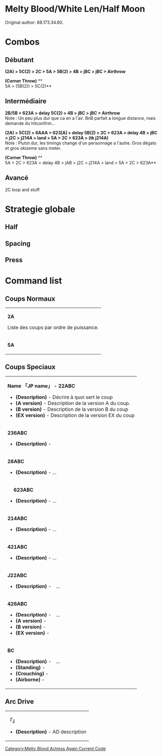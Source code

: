 # Melty Blood/White Len/Half Moon

Original author: 88.173.34.60.

# Combos

## Débutant

**(2A) \> 5C(2) \> 2C \> 5A \> 5B(2) \> 4B \> jBC \> jBC \> Airthrow**

**(Corner Throw)** **  
5A \> (5B(2)) \> 5C(2)**

## Intermédiaire

**2B/5B \> 623A \> delay 5C(2) \> 4B \> jBC \> jBC \> Airthrow**  
Note : Un peu plus dur que ca en a l'air. BnB parfait a longue distance,
mais demande du hitconfirm...

**(2A) \> 5C(2) \> 6AAA \> 623\[A\] \> delay 5B(2) \> 2C \> 623A \>
delay 4B \> jBC \> j2C \> j214A \> land \> 5A \> 2C \> 623A \> (tk
j214A)**  
Note : Plutot dur, les timings change d'un personnage a l'autre. Gros
dégats et gros okizeme sans meter.

**(Corner Throw)** **  
5A \> 2C \> 623A \> delay 4B \> jAB \> j2C \> j214A \> land \> 5A \> 2C
\> 623A**

## Avancé

2C loop and stuff

# Strategie globale

## Half

## Spacing

## Press

# Command list

## Coups Normaux

<table>
<tbody>
<tr class="odd">
<td><p><strong>2A</strong></p>
<p>Liste des coups par ordre de puissance.</p></td>
</tr>
<tr class="even">
<td><p><strong>5A</strong></p></td>
</tr>
</tbody>
</table>

## Coups Speciaux

<table>
<tbody>
<tr class="odd">
<td><p><strong>Name 「JP name」 - 22ABC</strong></p>
<ul>
<li><strong>(Description)</strong> - Décrire à quoi sert le coup</li>
<li><strong>(A version)</strong> - Description de la version A du
coup.</li>
<li><strong>(B version)</strong> - Description de la version B du
coup</li>
<li><strong>(EX version)</strong> - Description de la version EX du
coup</li>
</ul></td>
</tr>
<tr class="even">
<td><p><strong>236ABC</strong></p>
<ul>
<li><strong>(Description)</strong> -</li>
</ul></td>
</tr>
<tr class="odd">
<td><p><strong>28ABC</strong></p>
<ul>
<li><strong>(Description)</strong> - ...</li>
</ul></td>
</tr>
<tr class="even">
<td><p><strong>　 623ABC</strong></p>
<ul>
<li><strong>(Description)</strong> - ...</li>
</ul></td>
</tr>
<tr class="odd">
<td><p><strong>214ABC</strong></p>
<ul>
<li><strong>(Description)</strong> - ...</li>
</ul></td>
</tr>
<tr class="even">
<td><p><strong>421ABC</strong></p>
<ul>
<li><strong>(Description)</strong> - ...</li>
</ul></td>
</tr>
<tr class="odd">
<td><p><strong>J22ABC</strong></p>
<ul>
<li><strong>(Description)</strong> -　...</li>
</ul></td>
</tr>
<tr class="even">
<td><p><strong>426ABC</strong></p>
<ul>
<li><strong>(Description)</strong> -　...</li>
<li><strong>(A version)</strong> -</li>
<li><strong>(B version)</strong> -</li>
<li><strong>(EX version)</strong> -</li>
</ul></td>
</tr>
<tr class="odd">
<td><p><strong>BC</strong></p>
<ul>
<li><strong>(Description)</strong> -　...</li>
<li><strong>(Standing)</strong> -</li>
<li><strong>(Crouching)</strong> -</li>
<li><strong>(Airborne)</strong> -</li>
</ul></td>
</tr>
</tbody>
</table>

## Arc Drive

<table>
<tbody>
<tr class="odd">
<td><p><strong>「」</strong></p>
<ul>
<li><strong>(Description)</strong> - AD description</li>
</ul></td>
</tr>
</tbody>
</table>

[Category:Melty Blood Actress Again Current
Code](Category:Melty_Blood_Actress_Again_Current_Code "wikilink")
